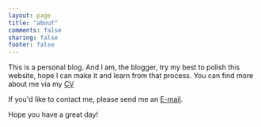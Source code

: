 ```yaml
---
layout: page
title: "about"
comments: false
sharing: false
footer: false
---
```

This is a personal blog. And I am, the blogger, try my best to polish this website, hope I can make it and learn from that process. You can find more about me via my [CV](/about/cv.pdf)

If you'd like to contact me, please send me an [E-mail](mailto:njuyyzh@gmail.com).

Hope you have a great day!
	